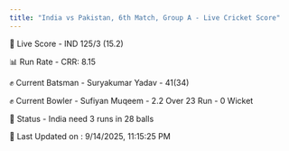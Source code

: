 ```yaml
---
title: "India vs Pakistan, 6th Match, Group A - Live Cricket Score"
---
```


🔴 Live Score - IND 125/3 (15.2)  

📊 Run Rate - CRR: 8.15  

✊ Current Batsman - Suryakumar Yadav - 41(34)  

✊ Current Bowler - Sufiyan Muqeem - 2.2 Over 23 Run - 0 Wicket  

📑 Status - India need 3 runs in 28 balls

📝 Last Updated on : 9/14/2025, 11:15:25 PM  

